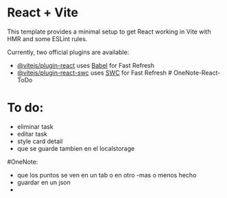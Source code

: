 # React + Vite

This template provides a minimal setup to get React working in Vite with HMR and some ESLint rules.

Currently, two official plugins are available:

- [@vitejs/plugin-react](https://github.com/vitejs/vite-plugin-react/blob/main/packages/plugin-react/README.md) uses [Babel](https://babeljs.io/) for Fast Refresh
- [@vitejs/plugin-react-swc](https://github.com/vitejs/vite-plugin-react-swc) uses [SWC](https://swc.rs/) for Fast Refresh
#   O n e N o t e - R e a c t - T o D o 
 
 


# To do:
- eliminar task
- editar task
- style card detail
- que se guarde tambien en el localstorage

#OneNote:
- que los puntos se ven en un tab o en otro -mas o menos hecho
- guardar en un json 
- 
